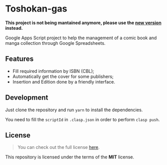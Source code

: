 # Toshokan-gas

**This project is not being mantained anymore, please use the
[new version](https://github.com/alessandrojean/toshokan) instead.**

Google Apps Script project to help the management of a comic book
and manga collection through Google Spreadsheets.

## Features

- Fill required information by ISBN (CBL);
- Automatically get the cover for some publishers;
- Insertion and Edition done by a friendly interface.

## Development

Just clone the repository and run `yarn` to install the dependencies.

You need to fill the `scriptId` in `.clasp.json` in order to
perform `clasp push`.

## License

> You can check out the full license [here](LICENSE).

This repository is licensed under the terms of the **MIT** license.

